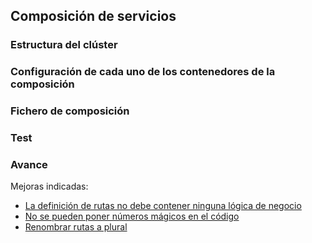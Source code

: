 ## Composición de servicios ##

### Estructura del clúster ###

### Configuración de cada uno de los contenedores de la composición ###

### Fichero de composición ###

### Test ###

### Avance ###

Mejoras indicadas:
- [La definición de rutas no debe contener ninguna lógica de negocio](https://github.com/Carlossamu7/CC1-Conservatorio/issues/84)
- [No se pueden poner números mágicos en el código](https://github.com/Carlossamu7/CC1-Conservatorio/issues/85)
- [Renombrar rutas a plural](https://github.com/Carlossamu7/CC1-Conservatorio/issues/86)
